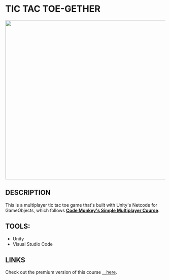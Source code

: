 # TIC TAC TOE-GETHER

<p align="center">
  <img src="Ingame_Captures/Cover_Art.png" width="630" height="500">
</p>

## DESCRIPTION
This is a multiplayer tic tac toe game that's built with Unity's Netcode for GameObjects, which follows [__Code Monkey's Simple Multiplayer Course__](https://www.youtube.com/watch?v=YmUnXsOp_t0&t=27s).

## TOOLS:
- Unity
- Visual Studio Code

## LINKS
Check out the premium version of this course [__here](https://unitycodemonkey.teachable.com/p/learn-how-to-make-the-simplest-multiplayer-game?coupon_code=MP_COURSE&product_id=6032677).